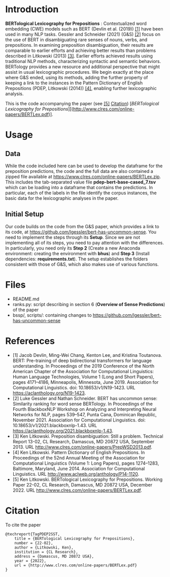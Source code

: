 # Introduction

**BERTological Lexicography for Prepositions** : Contextualized word embedding (CWE) models such as BERT (Devlin et al. (2019)) [[1]](#1) have been used in many NLP tasks. Gessler and
Schneider (2021) (G&S) [[2]](#2) focus on the use of BERT in disambiguating
rare senses of nouns, verbs, and prepositions. In examining preposition disambiguation, their results are comparable to earlier efforts and
achieving better results than problems described in Litkowski (2013) [[3]](#3).
Earlier efforts achieved results using traditional NLP methods, characterizing syntactic and semantic behaviors. BERTology provides a new
resource and additional perspective that might assist in usual lexicographic procedures. We begin exactly at the place where G&S ended,
using its methods, adding the further property of keeping a link to the
instances in the Pattern Dictionary of English Prepositions (PDEP,
Litkowski (2014)) [[4]](#4), enabling further lexicographic analysis.

This is the code accompanying the paper (see [[5]](#5) [Citation](#citation)) [_BERTological Lexicography for Prepositions_][(http://www.clres.com/online-papers/BERTLex.pdf)].

# Usage
## Data
While the code included here can be used to develop the dataframe for the preposition predictions, the code and the full data are also contained a zipped file available at https://www.clres.com/online-papers/BERTLex.zip. This includes the tab-separated value file **pdep-bert-base-cased_7.tsv** which can be loading into a dataframe that contains the predictions. In particular, each of the labels in the file identify the corpus instances, the basic data for the lexicographic analyses in the paper.

## Initial Setup
Our code builds on the code from the G&S paper, which provides a link to its code, at https://github.com/lgessler/bert-has-uncommon-sense. You need to implement the steps through its **Setup**. Since we are not implementing all of its steps, you need to pay attention with the differences. In particularly, you need only its **Step 2** (Create a new Anaconda environment: creating the environment with **bhus**) and **Step 3** (Install dependencies: **requirements.txt**). The setup establishes the folders consistent with those of G&S, which also makes use of various functions.

# Files
- README.md
- ranks.py: script describing in section 6 (**Overview of Sense Predictions**) of the paper
- bssp/, scripts/: containing changes to https://github.com/lgessler/bert-has-uncommon-sense

# References

- <a id="1">[1]</a> Jacob Devlin, Ming-Wei Chang, Kenton Lee, and Kristina Toutanova.
BERT: Pre-training of deep bidirectional transformers for language understanding. In Proceedings of the 2019 Conference of the North American
Chapter of the Association for Computational Linguistics: Human Language Technologies, Volume 1 (Long and Short Papers), pages 4171–4186,
Minneapolis, Minnesota, June 2019. Association for Computational Linguistics. doi: 10.18653/v1/N19-1423. URL https://aclanthology.org/N19-1423.
- <a id="2">[2]</a> Luke Gessler and Nathan Schneider. BERT has uncommon sense: Similarity ranking for word sense BERTology. In Proceedings of the
Fourth BlackboxNLP Workshop on Analyzing and Interpreting Neural
Networks for NLP, pages 539–547, Punta Cana, Dominican Republic, November 2021. Association for Computational Linguistics. doi:
10.18653/v1/2021.blackboxnlp-1.43. URL https://aclanthology.org/2021.blackboxnlp-1.43.
- <a id="3">[3]</a> Ken Litkowski. Preposition disambiguation: Still a problem. Technical
Report 13-02, CL Research, Damascus, MD 20872 USA, September 2013.
URL http://www.clres.com/online-papers/PrepWSD2013.pdf.
- <a id="4">[4]</a> Ken Litkowski. Pattern Dictionary of English Prepositions. In Proceedings of the 52nd Annual Meeting of the Association for Computational Linguistics (Volume 1: Long Papers), pages 1274–1283, Baltimore,
Maryland, June 2014. Association for Computational Linguistics. URL
http://www.aclweb.org/anthology/P14-1120.
- <a id="5">[5]</a> Ken Litkowski. BERTological Lexicography for Prepositions. Working
Paper 22-02, CL Research, Damascus, MD 20872 USA, December 2022.
URL http://www.clres.com/online-papers/BERTLex.pdf.

# Citation
To cite the paper
```
@techreport{TagPDEP2SST,
    title = {BERTological Lexicography for Prepositions},
    number = {22-02},
    author = {Litkowski, Ken},
    institution = {CL Research},
    address = {Damascus, MD 20872 USA},
    year = {2022},
    url = {http://www.clres.com/online-papers/BERTLex.pdf}
}
```

